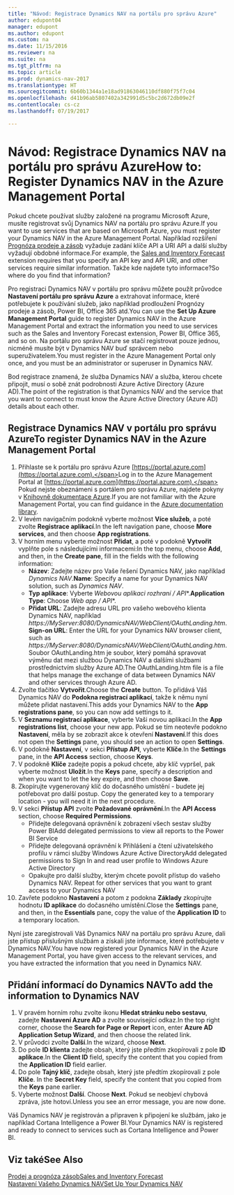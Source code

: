 ```yaml
---
title: "Návod: Registrace Dynamics NAV na portálu pro správu Azure"
author: edupont04
manager: edupont
ms.author: edupont
ms.custom: na
ms.date: 11/15/2016
ms.reviewer: na
ms.suite: na
ms.tgt_pltfrm: na
ms.topic: article
ms.prod: dynamics-nav-2017
ms.translationtype: HT
ms.sourcegitcommit: 6b60b1344a1e18ad91863046110df880f75f7c04
ms.openlocfilehash: d41b96ab5807402a342991d5c5bc2d672db09e2f
ms.contentlocale: cs-cz
ms.lasthandoff: 07/19/2017

---
```

# <a name="how-to-register-dynamics-nav-in-the-azure-management-portal"></a><span data-ttu-id="b09d4-102">Návod: Registrace Dynamics NAV na portálu pro správu Azure</span><span class="sxs-lookup"><span data-stu-id="b09d4-102">How to: Register Dynamics NAV in the Azure Management Portal</span></span>
<span data-ttu-id="b09d4-103">Pokud chcete používat služby založené na programu Microsoft Azure, musíte registrovat svůj Dynamics NAV na portálu pro správu Azure.</span><span class="sxs-lookup"><span data-stu-id="b09d4-103">If you want to use services that are based on Microsoft Azure, you must register your Dynamics NAV in the Azure Management Portal.</span></span> <span data-ttu-id="b09d4-104">Například rozšíření [Prognóza prodeje a zásob](ui-extensions-sales-forecast.md) vyžaduje zadání klíče API a URI API a další služby vyžadují obdobné informace.</span><span class="sxs-lookup"><span data-stu-id="b09d4-104">For example, the [Sales and Inventory Forecast](ui-extensions-sales-forecast.md) extension requires that you specify an API key and API URI, and other services require similar information.</span></span> <span data-ttu-id="b09d4-105">Takže kde najdete tyto informace?</span><span class="sxs-lookup"><span data-stu-id="b09d4-105">So where do you find that information?</span></span>

<span data-ttu-id="b09d4-106">Pro registraci Dynamics NAV v portálu pro správu můžete použít průvodce **Nastavení portálu pro správu Azure** a extrahovat informace, které potřebujete k používání služeb, jako například prodloužení Prognózy prodeje a zásob, Power BI, Office 365 atd.</span><span class="sxs-lookup"><span data-stu-id="b09d4-106">You can use the **Set Up Azure Management Portal** guide to register Dynamics NAV in the Azure Management Portal and extract the information you need to use services such as the Sales and Inventory Forecast extension, Power BI, Office 365, and so on.</span></span> <span data-ttu-id="b09d4-107">Na portálu pro správu Azure se stačí registrovat pouze jednou, nicméně musíte být v Dynamics NAV buď správcem nebo superuživatelem.</span><span class="sxs-lookup"><span data-stu-id="b09d4-107">You must register in the Azure Management Portal only once, and you must be an administrator or superuser in Dynamics NAV.</span></span>

<span data-ttu-id="b09d4-108">Bod registrace znamená, že služba Dynamics NAV a služba, kterou chcete připojit, musí o sobě znát podrobnosti Azure Active Directory (Azure AD).</span><span class="sxs-lookup"><span data-stu-id="b09d4-108">The point of the registration is that Dynamics NAV and the service that you want to connect to must know the Azure Active Directory (Azure AD) details about each other.</span></span>

## <a name="to-register-dynamics-nav-in-the-azure-management-portal"></a><span data-ttu-id="b09d4-109">Registrace Dynamics NAV v portálu pro správu Azure</span><span class="sxs-lookup"><span data-stu-id="b09d4-109">To register Dynamics NAV in the Azure Management Portal</span></span>
1. <span data-ttu-id="b09d4-110">Přihlaste se k portálu pro správu Azure [https://portal.azure.com](https://portal.azure.com).</span><span class="sxs-lookup"><span data-stu-id="b09d4-110">Log in to the Azure Management Portal at [https://portal.azure.com](https://portal.azure.com).</span></span>
    <span data-ttu-id="b09d4-111">Pokud nejste obeznámeni s portálem pro správu Azure, najdete pokyny v  [Knihovně dokumentace Azure](https://azure.microsoft.com/en-us/documentation/articles).</span><span class="sxs-lookup"><span data-stu-id="b09d4-111">If you are not familiar with the Azure Management Portal, you can find guidance in the [Azure documentation library](https://azure.microsoft.com/en-us/documentation/articles).</span></span>
2. <span data-ttu-id="b09d4-112">V levém navigačním podokně vyberte možnost **Více služeb**, a poté zvolte **Registrace aplikací**.</span><span class="sxs-lookup"><span data-stu-id="b09d4-112">In the left navigation pane, choose **More services**, and then choose **App registrations**.</span></span>
3. <span data-ttu-id="b09d4-113">V horním menu vyberte možnost  **Přidat**, a poté v podokně **Vytvořit** vyplňte pole s následujícími informacemi:</span><span class="sxs-lookup"><span data-stu-id="b09d4-113">In the top menu, choose **Add**, and then, in the **Create pane**, fill in the fields with the following information:</span></span>
    - <span data-ttu-id="b09d4-114">**Název**: Zadejte název pro Vaše řešení Dynamics NAV, jako například *Dynamics NAV*.</span><span class="sxs-lookup"><span data-stu-id="b09d4-114">**Name**: Specify a name for your Dynamics NAV solution, such as *Dynamics NAV*.</span></span>
    - <span data-ttu-id="b09d4-115">**Typ aplikace**: Vyberte **Webovou aplikaci* rozhraní / API**.</span><span class="sxs-lookup"><span data-stu-id="b09d4-115">**Application Type**: Choose **Web app* / API**.</span></span>
    - <span data-ttu-id="b09d4-116">**Přidat URL**: Zadejte adresu URL pro vašeho webového klienta Dynamics NAV, například *https://MyServer:8080/DynamicsNAV/WebClient/OAuthLanding.htm*.</span><span class="sxs-lookup"><span data-stu-id="b09d4-116">**Sign-on URL**: Enter the URL for your Dynamics NAV browser client, such as *https://MyServer:8080/DynamicsNAV/WebClient/OAuthLanding.htm*.</span></span>
        <span data-ttu-id="b09d4-117">Soubor OAuthLanding.htm je soubor, který pomáhá spravovat výměnu dat mezi službou Dynamics NAV a dalšími službami prostřednictvím služby Azure AD.</span><span class="sxs-lookup"><span data-stu-id="b09d4-117">The OAuthLanding.htm file is a file that helps manage the exchange of data between Dynamics NAV and other services through Azure AD.</span></span>
4. <span data-ttu-id="b09d4-118">Zvolte tlačítko **Vytvořit**.</span><span class="sxs-lookup"><span data-stu-id="b09d4-118">Choose the **Create** button.</span></span>
    <span data-ttu-id="b09d4-119">To přidává Váš Dynamics NAV do **Podokna registrací aplikací**, takže k němu nyní můžete přidat nastavení.</span><span class="sxs-lookup"><span data-stu-id="b09d4-119">This adds your Dynamics NAV to the **App registrations pane**, so you can now add settings to it.</span></span>
5. <span data-ttu-id="b09d4-120">V **Seznamu registrací aplikace**, vyberte Vaši novou aplikaci.</span><span class="sxs-lookup"><span data-stu-id="b09d4-120">In the **App registrations list**, choose your new app.</span></span> <span data-ttu-id="b09d4-121">Pokud se tím neotevře podokno **Nastavení**, měla by se zobrazit akce k otevření **Nastavení**.</span><span class="sxs-lookup"><span data-stu-id="b09d4-121">If this does not open the **Settings** pane, you should see an action to open **Settings**.</span></span>
6. <span data-ttu-id="b09d4-122">V podokně **Nastavení**, v sekci **Přístup API**, vyberte **Klíče**.</span><span class="sxs-lookup"><span data-stu-id="b09d4-122">In the **Settings** pane, in the **API Access** section, choose **Keys**.</span></span>
7. <span data-ttu-id="b09d4-123">V podokně **Klíče** zadejte popis a pokud chcete, aby klíč vypršel, pak vyberte možnost **Uložit**.</span><span class="sxs-lookup"><span data-stu-id="b09d4-123">In the **Keys** pane, specify a description and when you want to let the key expire, and then choose **Save**.</span></span>
8. <span data-ttu-id="b09d4-124">Zkopírujte vygenerovaný klíč do dočasného umístění - budete jej potřebovat pro další postup.  </span><span class="sxs-lookup"><span data-stu-id="b09d4-124">Copy the generated key to a temporary location - you will need it in the next procedure.</span></span>
9. <span data-ttu-id="b09d4-125">V sekci **Přístup API** zvolte **Požadované oprávnění**.</span><span class="sxs-lookup"><span data-stu-id="b09d4-125">In the **API Access** section, choose **Required Permissions**.</span></span>
    - <span data-ttu-id="b09d4-126">Přidejte delegovaná oprávnění k zobrazení všech sestav služby Power BI</span><span class="sxs-lookup"><span data-stu-id="b09d4-126">Add delegated permissions to view all reports to the Power BI Service</span></span>
    - <span data-ttu-id="b09d4-127">Přidejte delegovaná oprávnění k Přihlášení a čtení uživatelského profilu v rámci služby Windows Azure Active Directory</span><span class="sxs-lookup"><span data-stu-id="b09d4-127">Add delegated permissions to Sign In and read user profile to Windows Azure Active Directory</span></span>
    - <span data-ttu-id="b09d4-128">Opakujte pro další služby, kterým chcete povolit přístup do vašeho Dynamics NAV. </span><span class="sxs-lookup"><span data-stu-id="b09d4-128">Repeat for other services that you want to grant access to your Dynamics NAV</span></span>
10. <span data-ttu-id="b09d4-129">Zavřete podokno **Nastavení** a potom z podokna **Základy** zkopírujte hodnotu **ID aplikace** do dočasného umístění.</span><span class="sxs-lookup"><span data-stu-id="b09d4-129">Close the **Settings** pane, and then, in the **Essentials** pane, copy the value of the **Application ID** to a temporary location.</span></span>

<span data-ttu-id="b09d4-130">Nyní jste zaregistrovali Váš Dynamics NAV na portálu pro správu Azure, dali jste přístup příslušným službám a získali jste informace, které potřebujete v Dynamics NAV.</span><span class="sxs-lookup"><span data-stu-id="b09d4-130">You have now registered your Dynamics NAV in the Azure Management Portal, you have given access to the relevant services, and you have extracted the information that you need in Dynamics NAV.</span></span>  

## <a name="to-add-the-information-to-dynamics-nav"></a><span data-ttu-id="b09d4-131">Přidání informací do Dynamics NAV</span><span class="sxs-lookup"><span data-stu-id="b09d4-131">To add the information to Dynamics NAV</span></span>
1. <span data-ttu-id="b09d4-132">V pravém horním rohu zvolte ikonu **Hledat stránku nebo sestavu**, zadejte **Nastavení Azure AD** a zvolte související odkaz.</span><span class="sxs-lookup"><span data-stu-id="b09d4-132">In the top right corner, choose the **Search for Page or Report** icon, enter **Azure AD Application Setup Wizard**, and then choose the related link.</span></span>
2. <span data-ttu-id="b09d4-133">V průvodci zvolte **Další**.</span><span class="sxs-lookup"><span data-stu-id="b09d4-133">In the wizard, choose **Next**.</span></span>
3. <span data-ttu-id="b09d4-134">Do pole **ID klienta** zadejte obsah, který jste předtím zkopírovali z pole **ID aplikace**.</span><span class="sxs-lookup"><span data-stu-id="b09d4-134">In the **Client ID** field, specify the content that you copied from the **Application ID** field earlier.</span></span>
4. <span data-ttu-id="b09d4-135">Do pole **Tajný klíč**, zadejte obsah, který jste předtím  zkopírovali z pole **Klíče**. </span><span class="sxs-lookup"><span data-stu-id="b09d4-135">In the **Secret Key** field, specify the content that you copied from the **Keys** pane earlier.</span></span>
5. <span data-ttu-id="b09d4-136">Vyberte možnost **Další**. </span><span class="sxs-lookup"><span data-stu-id="b09d4-136">Choose **Next**.</span></span> <span data-ttu-id="b09d4-137">Pokud se neobjeví chybová zpráva, jste hotoví.</span><span class="sxs-lookup"><span data-stu-id="b09d4-137">Unless you see an error message, you are now done.</span></span>

<span data-ttu-id="b09d4-138">Váš Dynamics NAV je registrován a připraven k připojení ke službám, jako je například Cortana Intelligence a Power BI.</span><span class="sxs-lookup"><span data-stu-id="b09d4-138">Your Dynamics NAV is registered and ready to connect to services such as Cortana Intelligence and Power BI.</span></span>

## <a name="see-also"></a><span data-ttu-id="b09d4-139">Viz také</span><span class="sxs-lookup"><span data-stu-id="b09d4-139">See Also</span></span>
[<span data-ttu-id="b09d4-140">Prodej a prognóza zásob</span><span class="sxs-lookup"><span data-stu-id="b09d4-140">Sales and Inventory Forecast</span></span>](ui-extensions-sales-forecast.md)  
[<span data-ttu-id="b09d4-141">Nastavení Vašeho Dynamics NAV</span><span class="sxs-lookup"><span data-stu-id="b09d4-141">Set Up Your Dynamics NAV</span></span>](setup.md)  

